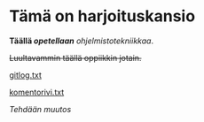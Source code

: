 # Tämä on harjoituskansio

**Täällä _opetellaan_** *ohjelmistotekniikkaa*.

 ~~Luultavammin täällä oppiikkin jotain.~~  

 [gitlog.txt](https://github.com/RGH84/ot-harkkatyo/blob/master/laskarit/viikko1/gitlog.txt)

 [komentorivi.txt](https://github.com/RGH84/ot-harkkatyo/blob/master/laskarit/viikko1/komentorivi.txt)

*Tehdään muutos*
